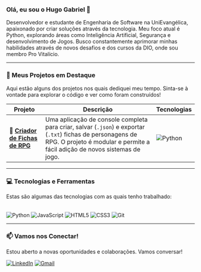### Olá, eu sou o Hugo Gabriel 👋

Desenvolvedor e estudante de Engenharia de Software na UniEvangélica, apaixonado por criar soluções através da tecnologia. Meu foco atual é Python, explorando áreas como Inteligência Artificial, Segurança e desenvolvimento de Jogos. Busco constantemente aprimorar minhas habilidades através de novos desafios e dos cursos da DIO, onde sou membro Pro Vitalício.

---

### 🔭 Meus Projetos em Destaque

Aqui estão alguns dos projetos nos quais dediquei meu tempo. Sinta-se à vontade para explorar o código e ver como foram construídos!

| Projeto | Descrição | Tecnologias |
|---|---|---|
| 🎲 **[Criador de Fichas de RPG](https://github.com/HugoTGabriel/Ficha_RPG)** | Uma aplicação de console completa para criar, salvar (`.json`) e exportar (`.txt`) fichas de personagens de RPG. O projeto é modular e permite a fácil adição de novos sistemas de jogo. | ![Python](https://img.shields.io/badge/Python-14354C?style=for-the-badge&logo=python&logoColor=white) |

---

### 💻 Tecnologias e Ferramentas

Estas são algumas das tecnologias com as quais tenho trabalhado:

<br/>

<img align="center" alt="Python" src="https://img.shields.io/badge/Python-14354C?style=for-the-badge&logo=python&logoColor=white" />
<img align="center" alt="JavaScript" src="https://img.shields.io/badge/JavaScript-F7DF1E?style=for-the-badge&logo=javascript&logoColor=black" />
<img align="center" alt="HTML5" src="https://img.shields.io/badge/HTML5-E34F26?style=for-the-badge&logo=html5&logoColor=white" />
<img align="center" alt="CSS3" src="https://img.shields.io/badge/CSS3-1572B6?style=for-the-badge&logo=css3&logoColor=white" />
<img align="center" alt="Git" src="https://img.shields.io/badge/GIT-E44C30?style=for-the-badge&logo=git&logoColor=white" />

---

### 📫 Vamos nos Conectar!

Estou aberto a novas oportunidades e colaborações. Vamos conversar!

[![LinkedIn](https://img.shields.io/badge/LinkedIn-0077B5?style=for-the-badge&logo=linkedin&logoColor=white)](https://www.linkedin.com/in/hugo-g-c-alves/)
[![Gmail](https://img.shields.io/badge/Gmail-D14836?style=for-the-badge&logo=gmail&logoColor=white)](mailto:hugo.gabrialves@gmail.com)

